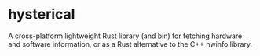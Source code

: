 # hysterical
A cross-platform lightweight Rust library (and bin) for fetching hardware and software information, or as a Rust alternative to the C++ hwinfo library. 
